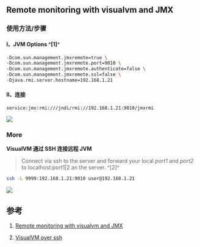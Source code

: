 ﻿## Remote monitoring with visualvm and JMX



### 使用方法/步骤

#### I、JVM Options ^[1]^

```bash
-Dcom.sun.management.jmxremote=true \
-Dcom.sun.management.jmxremote.port=9010 \
-Dcom.sun.management.jmxremote.authenticate=false \
-Dcom.sun.management.jmxremote.ssl=false \
-Djava.rmi.server.hostname=192.168.1.21
```



#### II、连接
```
service:jmx:rmi:///jndi/rmi://192.168.1.21:9010/jmxrmi
```

![](https://picgo-notes.oss-cn-beijing.aliyuncs.com/img/visualvm_remote.png)



### More

**VisualVM 通过 SSH 连接远程 JVM**

> Connect via ssh to the server and forward your local *port1* and *port2* to localhost:port1|2 an the server. ^[2]^


```bash
ssh -L 9999:192.168.1.21:9010 user@192.168.1.21
```

![](https://picgo-notes.oss-cn-beijing.aliyuncs.com/img/visualvm_ssh_20210622170720.png)





## 参考

1. [Remote monitoring with visualvm and JMX](https://stackoverflow.com/questions/30069643/remote-monitoring-with-visualvm-and-jmx)

2. [VisualVM over ssh](https://stackoverflow.com/questions/1609961/visualvm-over-ssh)
